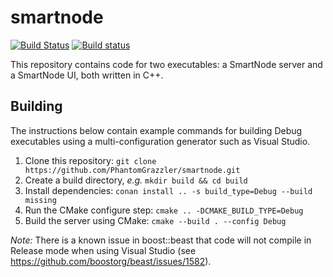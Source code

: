 # smartnode

[![Build Status](https://travis-ci.com/PhantomGrazzler/smartnode.svg?branch=master)](https://travis-ci.com/PhantomGrazzler/smartnode)
[![Build status](https://ci.appveyor.com/api/projects/status/nk0elpdmaoxfgebv/branch/master?svg=true)](https://ci.appveyor.com/project/PhantomGrazzler/smartnode/branch/master)

This repository contains code for two executables: a SmartNode server and a SmartNode UI, both written in C++.

## Building
The instructions below contain example commands for building Debug executables using a multi-configuration generator such as Visual Studio.

1. Clone this repository: ```git clone https://github.com/PhantomGrazzler/smartnode.git```
2. Create a build directory, _e.g._ ```mkdir build && cd build```
3. Install dependencies: ```conan install .. -s build_type=Debug --build missing```
4. Run the CMake configure step: ```cmake .. -DCMAKE_BUILD_TYPE=Debug```
5. Build the server using CMake: ```cmake --build . --config Debug```

*Note:* There is a known issue in boost::beast that code will not compile in Release mode when using Visual Studio (see https://github.com/boostorg/beast/issues/1582).
